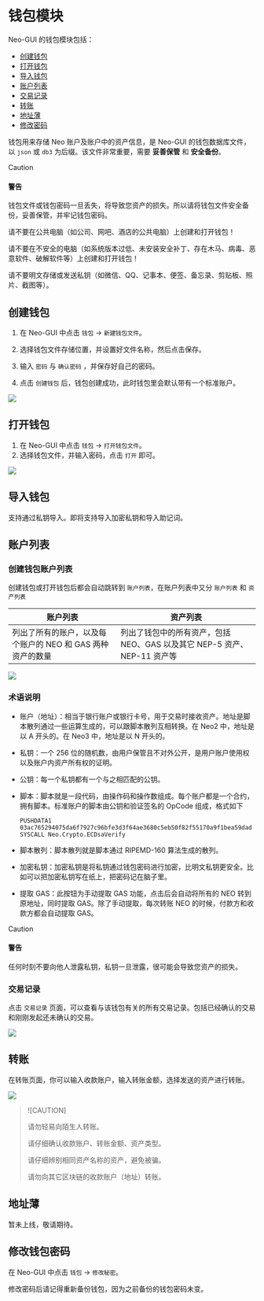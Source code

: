 # 钱包模块

Neo-GUI 的钱包模块包括：

- [创建钱包](#创建钱包)
- [打开钱包](#打开钱包)
- [导入钱包](#导入钱包)
- [账户列表](#账户列表)
- [交易记录](#交易记录)
- [转账](#转账)
- [地址薄](#地址薄)
- [修改密码](#修改密码)

钱包用来存储 Neo 账户及账户中的资产信息，是 Neo-GUI 的钱包数据库文件，以 `json` 或 `db3` 为后缀。该文件非常重要，需要 **妥善保管** 和 **安全备份**。

> [!CAUTION]
>
> #### 警告
>
> 钱包文件或钱包密码一旦丢失，将导致您资产的损失。所以请将钱包文件安全备份，妥善保管，并牢记钱包密码。
>
> 请不要在公共电脑（如公司、网吧、酒店的公共电脑）上创建和打开钱包！
>
> 请不要在不安全的电脑（如系统版本过低、未安装安全补丁、存在木马、病毒、恶意软件、破解软件等）上创建和打开钱包！
>
> 请不要明文存储或发送私钥（如微信、QQ、记事本、便签、备忘录、剪贴板、照片、截图等）。

## 创建钱包

1. 在 Neo-GUI 中点击 `钱包` -> `新建钱包文件`。

2. 选择钱包文件存储位置，并设置好文件名称，然后点击保存。

3. 输入 `密码` 与 `确认密码` ，并保存好自己的密码。

4. 点击 `创建钱包` 后，钱包创建成功，此时钱包里会默认带有一个标准账户。

![](/assets/create-wallet.png)

## 打开钱包

1. 在 Neo-GUI 中点击 `钱包` -> `打开钱包文件`。
2. 选择钱包文件，并输入密码，点击 `打开` 即可。

![](/assets/open-wallet.png)

## 导入钱包

支持通过私钥导入。即将支持导入加密私钥和导入助记词。

## 账户列表

### 创建钱包账户列表

创建钱包或打开钱包后都会自动跳转到 `账户列表`，在账户列表中又分 `账户列表` 和 `资产列表`

| 账户列表                                                   | 资产列表                                                     |
| ---------------------------------------------------------- | ------------------------------------------------------------ |
| 列出了所有的账户，以及每个账户的 NEO 和 GAS 两种资产的数量 | 列出了钱包中的所有资产，包括 NEO、GAS 以及其它 NEP-5 资产、NEP-11 资产等 |

![](/assets/account-list.png)

### 术语说明

- 账户（地址）：相当于银行账户或银行卡号，用于交易时接收资产。地址是脚本散列通过一些运算生成的，可以跟脚本散列互相转换。在 Neo2 中，地址是以 A 开头的。在 Neo3 中，地址是以 N 开头的。 

- 私钥：一个 256 位的随机数，由用户保管且不对外公开，是用户账户使用权以及账户内资产所有权的证明。 

- 公钥：每一个私钥都有一个与之相匹配的公钥。

- 脚本：脚本就是一段代码，由操作码和操作数组成。每个账户都是一个合约，拥有脚本。标准账户的脚本由公钥和验证签名的 OpCode 组成，格式如下

  ```
  PUSHDATA1 03ac765294075da6f7927c96bfe3d3f64ae3680c5eb50f82f55170a9f1bea59dad
  SYSCALL Neo.Crypto.ECDsaVerify
  ```

- 脚本散列：脚本散列就是脚本通过 RIPEMD-160 算法生成的散列。
- 加密私钥：加密私钥是将私钥通过钱包密码进行加密，比明文私钥更安全。比如可以把加密私钥写在纸上，把密码记在脑子里。
- 提取 GAS：此按钮为手动提取 GAS 功能，点击后会自动将所有的 NEO 转到原地址，同时提取 GAS。除了手动提取，每次转账 NEO 的时候，付款方和收款方都会自动提取 GAS。

> [!CAUTION]
>
> #### 警告
>
> 任何时刻不要向他人泄露私钥，私钥一旦泄露，很可能会导致您资产的损失。

### 交易记录

点击 `交易记录` 页面，可以查看与该钱包有关的所有交易记录。包括已经确认的交易和刚刚发起还未确认的交易。

![](/assets/tx-list.png)

## 转账

在转账页面，你可以输入收款账户，输入转账金额，选择发送的资产进行转账。

![](/assets/transfer.png)

> ![CAUTION]
>
> 请勿轻易向陌生人转账。
>
> 请仔细确认收款账户、转账金额、资产类型。
>
> 请仔细辨别相同资产名称的资产，避免被骗。
>
> 请勿向其它区块链的收款账户（地址）转账。

## 地址薄

暂未上线，敬请期待。

## 修改钱包密码

在 Neo-GUI 中点击 `钱包` -> `修改秘密`。

修改密码后请记得重新备份钱包，因为之前备份的钱包密码未变。
